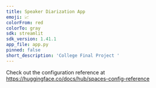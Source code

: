 ```yaml
---
title: Speaker Diarization App
emoji: 📈
colorFrom: red
colorTo: gray
sdk: streamlit
sdk_version: 1.41.1
app_file: app.py
pinned: false
short_description: 'College Final Project '
---
```


Check out the configuration reference at https://huggingface.co/docs/hub/spaces-config-reference
